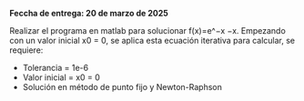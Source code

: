 **Feccha de entrega: 20 de marzo de 2025**

Realizar el programa en matlab para solucionar f(x)=e^−x −x. Empezando con un valor inicial x0 = 0, se aplica esta ecuación iterativa para calcular, se requiere:
- Tolerancia = 1e-6
- Valor inicial = x0 = 0
- Solución en método de punto fijo y Newton-Raphson
